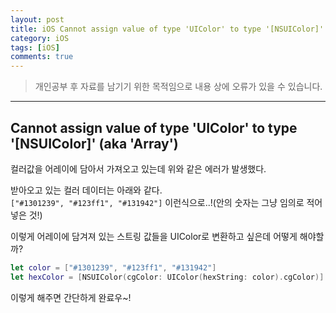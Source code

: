 ```yaml
---
layout: post
title: iOS Cannot assign value of type 'UIColor' to type '[NSUIColor]' (aka 'Array<UIColor>') 에러 해결하기
category: iOS
tags: [iOS]
comments: true
---
```


> 개인공부 후 자료를 남기기 위한 목적임으로 내용 상에 오류가 있을 수 있습니다.    

<hr>

## Cannot assign value of type 'UIColor' to type '[NSUIColor]' (aka 'Array<UIColor>')

컬러값을 어레이에 담아서 가져오고 있는데 위와 같은 에러가 발생했다.

받아오고 있는 컬러 데이터는 아래와 같다.<br>
`["#1301239", "#123ff1", "#131942"]` 이런식으로..!(안의 숫자는 그냥 임의로 적어넣은 것!)

이렇게 어레이에 담겨져 있는 스트링 값들을 UIColor로 변환하고 싶은데 어떻게 해야할까?

```swift
let color = ["#1301239", "#123ff1", "#131942"]
let hexColor = [NSUIColor(cgColor: UIColor(hexString: color).cgColor)]
```

이렇게 해주면 간단하게 완료우~!
